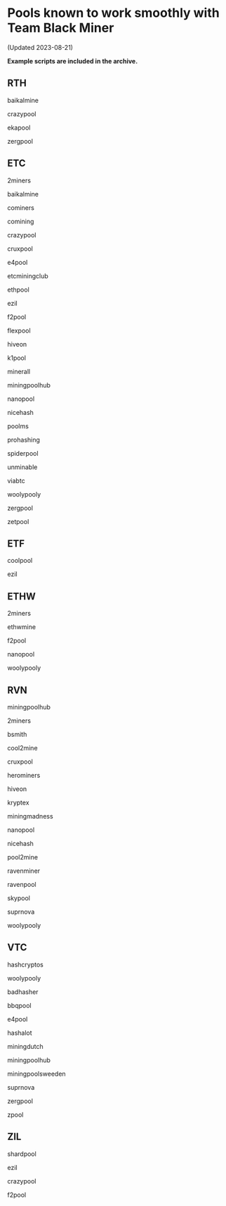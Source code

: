 # Pools known to work smoothly with Team Black Miner
(Updated 2023-08-21)

**Example scripts are included in the archive.**

##
## RTH

baikalmine

crazypool

ekapool

zergpool


## ETC

2miners

baikalmine

cominers

comining

crazypool

cruxpool

e4pool

etcminingclub

ethpool

ezil

f2pool

flexpool

hiveon

k1pool

minerall

miningpoolhub

nanopool

nicehash

poolms

prohashing

spiderpool

unminable

viabtc

woolypooly

zergpool

zetpool


## ETF

coolpool

ezil


## ETHW

2miners

ethwmine

f2pool

nanopool

woolypooly


## RVN

miningpoolhub

2miners

bsmith

cool2mine

cruxpool

herominers

hiveon

kryptex

miningmadness

nanopool

nicehash

pool2mine

ravenminer

ravenpool

skypool

suprnova

woolypooly


## VTC

hashcryptos

woolypooly

badhasher

bbqpool

e4pool

hashalot

miningdutch

miningpoolhub

miningpoolsweeden

suprnova

zergpool

zpool


## ZIL

shardpool

ezil

crazypool

f2pool
